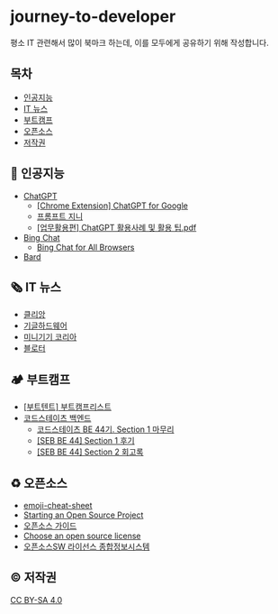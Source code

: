 
# journey-to-developer

평소 IT 관련해서 많이 북마크 하는데, 이를 모두에게 공유하기 위해 작성합니다.

## 목차

- [인공지능](#robot-인공지능)
- [IT 뉴스](#newspaper_roll-it-뉴스)
- [부트캠프](#camping-부트캠프)
- [오픈소스](#recycle-오픈소스)
- [저작권](#copyright-저작권)

## :robot: 인공지능

- [ChatGPT](https://chat.openai.com/chat)
  - [[Chrome Extension] ChatGPT for Google](https://abctech.tistory.com/55)
  - [프롬프트 지니](https://www.promptgenie.ai/)
  - [[업무활용편] ChatGPT 활용사례 및 활용 팁.pdf](https://sdf.seoul.kr/comm/getFile?srvcId=BBSTY1&upperNo=2003&fileTy=ATTACH&fileNo=1&board=7)
- [Bing Chat](https://www.bing.com/ck/a?!&&p=a1dd48c5315149a1JmltdHM9MTY4MjgxMjgwMCZpZ3VpZD0wY2YyZDA1Ni1iODI1LTZiZDEtMTA1OS1jMzU1YjkwZDZhOTUmaW5zaWQ9NTE3OQ&ptn=3&hsh=3&fclid=0cf2d056-b825-6bd1-1059-c355b90d6a95&psq=bing+chat&u=a1aHR0cHM6Ly9iaW5nLmNvbS9jaGF0&ntb=1)
  - [Bing Chat for All Browsers](https://github.com/anaclumos/bing-chat-for-all-browsers)
- [Bard](https://bard.google.com/)

## :newspaper_roll: IT 뉴스

- [클리앙](https://www.clien.net/service/board/news)
- [기글하드웨어](https://gigglehd.com/gg/)
- [미니기기 코리아](https://meeco.kr/news)
- [블로터](https://www.bloter.net/news/articleList.html?page=1&total=28027&sc_section_code=S1N4&sc_sub_section_code=&sc_serial_code=&sc_area=&sc_level=&sc_article_type=&sc_view_level=&sc_sdate=&sc_edate=&sc_serial_number=&sc_word=&box_idxno=&sc_multi_code=&sc_is_image=&sc_is_movie=&sc_user_name=&sc_order_by=E&view_type=sm)

## :camping: 부트캠프

- [[부트텐트] 부트캠프리스트](https://boottent.sayun.studio/camps)
- [코드스테이츠 백엔드](https://www.codestates.com/course/backend-engineering)
  - [코드스테이츠 BE 44기. Section 1 마무리](https://cwhitestudy.tistory.com/34)
  - [[SEB BE 44] Section 1 후기](https://memodayoungee.tistory.com/82)
  - [[SEB BE 44] Section 2 회고록](https://memodayoungee.tistory.com/112)
  
## :recycle: 오픈소스

- [emoji-cheat-sheet](https://github.com/ikatyang/emoji-cheat-sheet#smileys--emotion)
- [Starting an Open Source Project](https://opensource.guide/starting-a-project/)
- [오픈소스 가이드](https://naver.github.io/OpenSourceGuide/book/)
- [Choose an open source license](https://choosealicense.com/)
- [오픈소스SW 라이선스 종합정보시스템](https://www.olis.or.kr/license/introduction.do)

## :copyright: 저작권

[CC BY-SA 4.0](https://creativecommons.org/licenses/by-sa/4.0/deed.ko)
